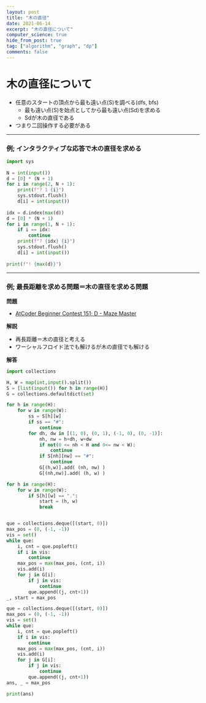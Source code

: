 ```yaml
---
layout: post
title: "木の直径"
date: 2021-06-14
excerpt: "木の直径について"
computer_science: true
hide_from_post: true
tag: ["algorithm", "graph", "dp"]
comments: false
---
```


# 木の直径について
 - 任意のスタートの頂点から最も遠い点(S)を調べる(dfs, bfs)
   - 最も遠い点(S)を始点としてから最も遠い点(Sd)を求める
   - Sdが木の直径である
 - つまり二回操作する必要がある

---

### 例; インタラクティブな応答で木の直径を求める

```python
import sys
 
N = int(input())
d = [0] * (N + 1)
for i in range(2, N + 1):
    print(f"? 1 {i}")
    sys.stdout.flush()
    d[i] = int(input())
 
idx = d.index(max(d))
d = [0] * (N + 1)
for i in range(1, N + 1):
    if i == idx:
        continue
    print(f"? {idx} {i}")
    sys.stdout.flush()
    d[i] = int(input())
 
print(f"! {max(d)}")
```

--- 

### 例; 最長距離を求める問題＝木の直径を求める問題

**問題**  
 - [AtCoder Beginner Contest 151; D - Maze Master](https://atcoder.jp/contests/abc151/tasks/abc151_d)

**解説**
 - 再長距離＝木の直径と考える
 - ワーシャルフロイド法でも解けるが木の直径でも解ける

**解答**  

```python
import collections

H, W = map(int,input().split())
S = [list(input()) for h in range(H)]
G = collections.defaultdict(set)

for h in range(H):
    for w in range(W):
        ss = S[h][w]
        if ss == "#":
            continue
        for dh, dw in [(1, 0), (0, 1), (-1, 0), (0, -1)]:
            nh, nw = h+dh, w+dw
            if not(0 <= nh < H and 0<= nw < W):
                continue
            if S[nh][nw] == "#":
                continue
            G[(h,w)].add( (nh, nw) )
            G[(nh,nw)].add( (h, w) )

for h in range(H):
    for w in range(W):
        if S[h][w] == ".":
            start = (h, w)
            break


que = collections.deque([(start, 0)])
max_pos = (0, (-1, -1))
vis = set()
while que:
    i, cnt = que.popleft()
    if i in vis:
        continue
    max_pos = max(max_pos, (cnt, i))
    vis.add(i)
    for j in G[i]:
        if j in vis:
            continue
        que.append((j, cnt+1))
_, start = max_pos

que = collections.deque([(start, 0)])
max_pos = (0, (-1, -1))
vis = set()
while que:
    i, cnt = que.popleft()
    if i in vis:
        continue
    max_pos = max(max_pos, (cnt, i))
    vis.add(i)
    for j in G[i]:
        if j in vis:
            continue
        que.append((j, cnt+1))
ans, _ = max_pos

print(ans)
```
